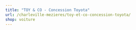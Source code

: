 ```yaml
---
title: "TOY & CO - Concession Toyota"
url: /charleville-mezieres/toy-et-co-concession-toyota/
shop: voiture
---
```

